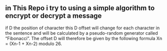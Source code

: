 ## in This Repo i try to using a simple algorithm to encrypt or decrypt a message 
if D the position of character this D offset will change for each character in the
sentence and will be calculated by a pseudo-random generator called “Fibonacci”. The offset D
will therefore be given by the following formula Xn = (Xn-1 + Xn-2) modulo 26.
